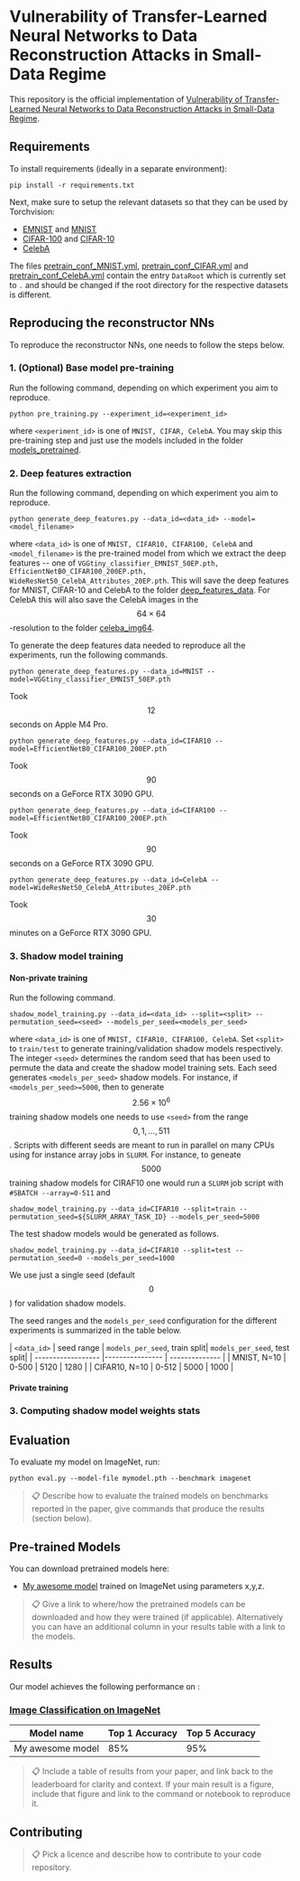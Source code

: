 # Vulnerability of Transfer-Learned Neural Networks to Data Reconstruction Attacks in Small-Data Regime

This repository is the official implementation of [Vulnerability of Transfer-Learned Neural Networks to Data Reconstruction Attacks in Small-Data Regime](https://arxiv.org/abs/). 

## Requirements

To install requirements (ideally in a separate environment):

```setup
pip install -r requirements.txt
```

Next, make sure to setup the relevant datasets so that they can be used by Torchvision:

* [EMNIST](https://docs.pytorch.org/vision/main/generated/torchvision.datasets.EMNIST.html) and [MNIST](https://docs.pytorch.org/vision/main/generated/torchvision.datasets.MNIST.html#mnist)
* [CIFAR-100](https://docs.pytorch.org/vision/main/generated/torchvision.datasets.CIFAR100.html) and [CIFAR-10](https://docs.pytorch.org/vision/main/generated/torchvision.datasets.CIFAR10.html)
* [CelebA](https://docs.pytorch.org/vision/stable/generated/torchvision.datasets.CelebA.html)

The files [pretrain_conf_MNIST.yml](/config_data/pretrain_conf_MNIST.yml), [pretrain_conf_CIFAR.yml](/config_data/pretrain_conf_CIFAR.yml) and [pretrain_conf_CelebA.yml](/config_data/pretrain_conf_CelebA.yml) contain the entry `DataRoot` which is currently set to `.` and should be changed if the root directory for the respective datasets is different.
  

## Reproducing the reconstructor NNs

To reproduce the reconstructor NNs, one needs to follow the steps below. 

 ### 1. (Optional) Base model pre-training
 Run the following command, depending on which experiment you aim to reproduce.

```
python pre_training.py --experiment_id=<experiment_id>
```
where `<experiment_id>` is one of `MNIST, CIFAR, CelebA`. You may skip this pre-training step and just use the models included in the folder [models_pretrained](/models_pretrained).
 
### 2. Deep features extraction 
 Run the following command, depending on which experiment you aim to reproduce.

```
python generate_deep_features.py --data_id=<data_id> --model=<model_filename>
```
where `<data_id>` is one of `MNIST, CIFAR10, CIFAR100, CelebA` and `<model_filename>` is the pre-trained model from which we extract the deep features -- one of `VGGtiny_classifier_EMNIST_50EP.pth, EfficientNetB0_CIFAR100_200EP.pth, WideResNet50_CelebA_Attributes_20EP.pth`. This will save the deep features for MNIST, CIFAR-10 and CelebA to the folder [deep_features_data](/deep_features_data). For CelebA this will also save the CelebA images in the $$64\times 64$$-resolution to the folder [celeba_img64](/celeba_img64).

To generate the deep features data needed to reproduce all the experiments, run the following commands.
```
python generate_deep_features.py --data_id=MNIST --model=VGGtiny_classifier_EMNIST_50EP.pth
```
Took $$12$$ seconds on Apple M4 Pro.
```
python generate_deep_features.py --data_id=CIFAR10 --model=EfficientNetB0_CIFAR100_200EP.pth
```
Took $$90$$ seconds on a GeForce RTX 3090 GPU.
```
python generate_deep_features.py --data_id=CIFAR100 --model=EfficientNetB0_CIFAR100_200EP.pth
```
Took $$90$$ seconds on a GeForce RTX 3090 GPU.
```
python generate_deep_features.py --data_id=CelebA --model=WideResNet50_CelebA_Attributes_20EP.pth
```
Took $$30$$ minutes on a GeForce RTX 3090 GPU.

### 3. Shadow model training

#### Non-private training

Run the following command.

```
shadow_model_training.py --data_id=<data_id> --split=<split> --permutation_seed=<seed> --models_per_seed=<models_per_seed>
```
where `<data_id>` is one of `MNIST, CIFAR10, CIFAR100, CelebA`. Set `<split>` to `train/test` to generate training/validation shadow models respectively. The integer `<seed>` determines the random seed that has been used to permute the data and create the shadow model training sets. Each seed generates `<models_per_seed>` shadow models. For instance, if `<models_per_seed>=5000`, then to generate $$2.56\times 10^6$$ training shadow models one needs to use `<seed>` from the range $$0,1,\dots,511$$. Scripts with different seeds are  meant to run in parallel on many CPUs using for instance array jobs in `SLURM`. For instance, to geneate $$5000$$ training shadow models for CIRAF10 one would run a `SLURM` job script with `#SBATCH --array=0-511` and
```
shadow_model_training.py --data_id=CIFAR10 --split=train --permutation_seed=${SLURM_ARRAY_TASK_ID} --models_per_seed=5000
```
The test shadow models would be generated as follows.
```
shadow_model_training.py --data_id=CIFAR10 --split=test --permutation_seed=0 --models_per_seed=1000
```
We use just a single seed (default $$0$$) for validation shadow models.

The seed ranges and the `models_per_seed` configuration for the different experiments is summarized in the table below. 

| `<data_id>`        | seed range  | `models_per_seed`, train split| `models_per_seed`, test split|
| ------------------ |---------------- | -------------- |
| MNIST, N=10   |     0-500         |      5120       | 1280 |
| CIFAR10, N=10   |     0-512         |      5000       | 1000 |


#### Private training

### 3. Computing shadow model weights stats

## Evaluation

To evaluate my model on ImageNet, run:

```eval
python eval.py --model-file mymodel.pth --benchmark imagenet
```

>📋  Describe how to evaluate the trained models on benchmarks reported in the paper, give commands that produce the results (section below).

## Pre-trained Models

You can download pretrained models here:

- [My awesome model](https://drive.google.com/mymodel.pth) trained on ImageNet using parameters x,y,z. 

>📋  Give a link to where/how the pretrained models can be downloaded and how they were trained (if applicable).  Alternatively you can have an additional column in your results table with a link to the models.

## Results

Our model achieves the following performance on :

### [Image Classification on ImageNet](https://paperswithcode.com/sota/image-classification-on-imagenet)

| Model name         | Top 1 Accuracy  | Top 5 Accuracy |
| ------------------ |---------------- | -------------- |
| My awesome model   |     85%         |      95%       |

>📋  Include a table of results from your paper, and link back to the leaderboard for clarity and context. If your main result is a figure, include that figure and link to the command or notebook to reproduce it. 


## Contributing

>📋  Pick a licence and describe how to contribute to your code repository. 
